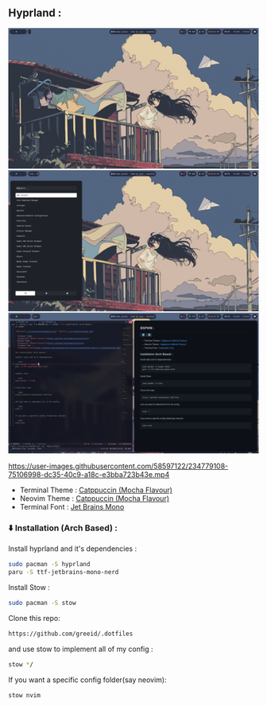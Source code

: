 ## Hyprland :

![hypr1](./.screenshots/hyprwp.png) ![hypr2](./.screenshots/hyprofi.png)
![hypr2](./.screenshots/hypterm.png)


https://user-images.githubusercontent.com/58597122/234779108-75106998-dc35-40c9-a18c-e3bba723b43e.mp4


- Terminal Theme :
  [Catppuccin (Mocha Flavour)](https://github.com/catppuccin/alacritty)
- Neovim Theme :
  [Catppuccin (Mocha Flavour)](https://github.com/catppuccin/nvim)
- Terminal Font :
  [Jet Brains Mono](https://github.com/ryanoasis/nerd-fonts/releases/download/v2.3.3/JetBrainsMono.zip)

### :arrow_down: Installation (Arch Based) :

Install hyprland and it's dependencies :

```bash
sudo pacman -S hyprland
paru -S ttf-jetbrains-mono-nerd
```

Install Stow :

```bash
sudo pacman -S stow
```

Clone this repo:

```bash
https://github.com/greeid/.dotfiles
```

and use stow to implement all of my config :

```bash
stow */
```

If you want a specific config folder(say neovim):

```bash
stow nvim
```
